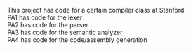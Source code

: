 This project has code for a certain compiler class at Stanford. 
<br>PA1 has code for the lexer
<br>PA2 has code for the parser
<br>PA3 has code for the semantic analyzer 
<br>PA4 has code for the code/assembly generation
